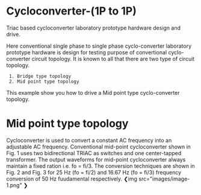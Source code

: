 # Cycloconverter-(1P to 1P)
Triac based cycloconverter laboratory prototype hardware design and drive.

Here conventional single phase to single phase cyclo-converter laboratory prototype hardware is design for testing purpose of convertional cyclo-converter circuit topology.
It is known to all that there are two type of circuit topology.

     1. Bridge type topology
     2. Mid point type topology
This example show you how to drive a Mid point type cyclo-converter topology.

# Mid point type topology
Cycloconverter is used to convert a constant AC frequency into an adjustable AC frequency. Conventional mid-point cycloconverter shown in Fig. 1 uses two bidirectional TRIAC as switches and one center-tapped transformer. The output waveforms for mid-point cycloconverter always maintain a fixed ration i.e. fo = fi/3. The conversion techniques are shown in Fig. 2 and Fig. 3 for 25 Hz (fo = fi/2) and 16.67 Hz (fo = fi/3) frequency conversion of 50 Hz fuudamental respectively.
❮img src="images/image-1.png" ❯
